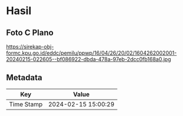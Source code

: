 # Hasil

## Foto C Plano

https://sirekap-obj-formc.kpu.go.id/eddc/pemilu/ppwp/16/04/26/20/02/1604262002001-20240215-022605--bf086922-dbda-478a-97eb-2dcc0fb168a0.jpg


## Metadata

| Key        | Value               |
| ---------- | ------------------- |
| Time Stamp | 2024-02-15 15:00:29 |



